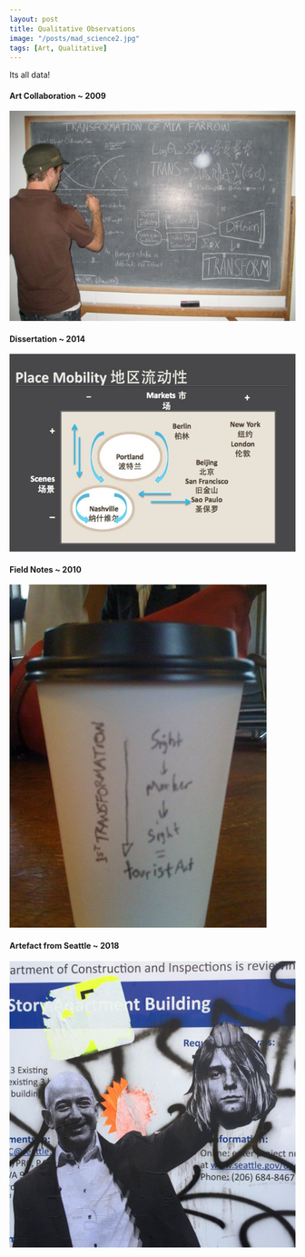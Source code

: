 ```yaml
---
layout: post
title: Qualitative Observations
image: "/posts/mad_science2.jpg"
tags: [Art, Qualitative]
---
```


Its all data!


#### Art Collaboration ~ 2009
![alt text](/img/posts/mad_science.jpg "Art Collaboration")

#### Dissertation ~ 2014
![alt text](/img/posts/mad_science3.jpg "Dissertation")

#### Field Notes ~ 2010
![alt text](/img/posts/mad_science4.jpg "Field Notes")

#### Artefact from Seattle ~ 2018
![alt text](/img/posts/q_data1.jpg "Photo from Seattle")


